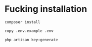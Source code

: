 # Fucking installation

```bash
composer install

copy .env.example .env

php artisan key:generate
```